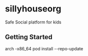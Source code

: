 # sillyhouseorg

Safe Social platform for kids

## Getting Started
arch -x86_64 pod install --repo-update
